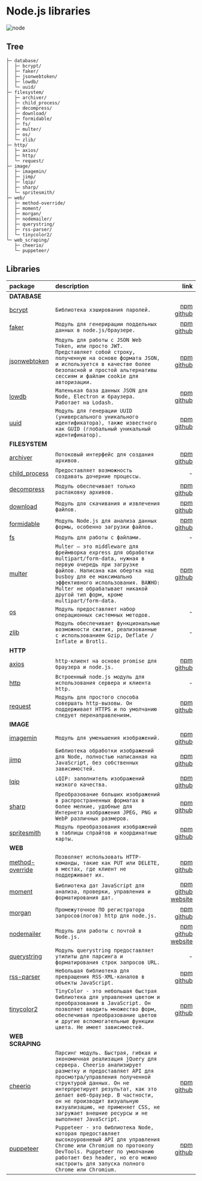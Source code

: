 Node.js libraries
===
![node](https://media.giphy.com/media/kdFc8fubgS31b8DsVu/giphy.gif)

Tree
---
    ├─ database/
    │  ├─ bcrypt/
    │  ├─ faker/
    │  ├─ jsonwebtoken/
    │  ├─ lowdb/
    │  └─ uuid/
    ├─ filesystem/
    │  ├─ archiver/
    │  ├─ child_process/
    │  ├─ decompress/
    │  ├─ download/
    │  ├─ formidable/
    │  ├─ fs/
    │  ├─ multer/
    │  ├─ os/
    │  └─ zlib/
    ├─ http/
    │  ├─ axios/
    │  ├─ http/
    │  └─ request/
    ├─ image/
    │  ├─ imagemin/
    │  ├─ jimp/
    │  ├─ lqip/
    │  ├─ sharp/
    │  └─ spritesmith/
    ├─ web/
    │  ├─ method-override/
    │  ├─ moment/
    │  ├─ morgan/
    │  ├─ nodemailer/
    │  ├─ querystring/
    │  ├─ rss-parser/
    │  └─ tinycolor2/
    └─ web_scraping/
       ├─ cheerio/
       └─ puppeteer/

Libraries
---
package                                   | description | link
:-----------------------------------------|:------------|---:
**DATABASE**                              |
[bcrypt](database/bcrypt)                 | `Библиотека хэширования паролей.` | [npm](https://www.npmjs.com/package/bcrypt) [github](https://github.com/kelektiv/node.bcrypt.js)
[faker](database/faker)                   | `Модуль для генерирации поддельных данных в node.js/браузере.` | [npm](https://www.npmjs.com/package/faker) [github](https://github.com/Marak/Faker.js)
[jsonwebtoken](database/jsonwebtoken)     | `Модуль для работы с JSON Web Token, или просто JWT. Представляет собой строку, полученную на основе формата JSON, и используется в качестве более безопасной и простой альтернативы сессиям и файлам cookie для авторизации.` | [npm](https://www.npmjs.com/package/jsonwebtoken) [github](https://github.com/auth0/node-jsonwebtoken)
[lowdb](database/lowdb)                   | `Маленькая база данных JSON для Node, Electron и браузера. Работает на Lodash.` | [npm](https://www.npmjs.com/package/lowdb) [github](https://github.com/typicode/lowdb)
[uuid](database/uuid)                     | `Модуль для генерации UUID (универсального уникального идентификатора), также известного как GUID (глобальный уникальный идентификатор).` | [npm](https://www.npmjs.com/package/uuid) [github](https://github.com/uuidjs/uuid)
**FILESYSTEM**                            |
[archiver](filesystem/archiver)           | `Потоковый интерфейс для создания архивов.` | [npm](https://www.npmjs.com/package/archiver) [github](https://github.com/archiverjs/node-archiver)
[child_process](filesystem/child_process) | `Предоставляет возможность создавать дочерние процессы.` | -
[decompress](filesystem/decompress)       | `Модуль обеспечивает только распаковку архивов.` | [npm](https://www.npmjs.com/package/decompress) [github](https://github.com/kevva/decompress)
[download](filesystem/download)           | `Модуль для скачивания и извлечения файлов.` | [npm](https://www.npmjs.com/package/download) [github](https://github.com/kevva/download)
[formidable](filesystem/formidable)       | `Модуль Node.js для анализа данных формы, особенно загрузки файлов.` | [npm](https://www.npmjs.com/package/formidable) [github](https://github.com/node-formidable/formidable)
[fs](filesystem/fs)                       | `Модуль для работы с файлами.` | -
[multer](filesystem/multer)               | `Multer — это middleware для фреймворка express для обработки multipart/form-data, нужная в первую очередь при загрузке файлов. Написана как обертка над busboy для ее максимально эффективного использования. ВАЖНО: Multer не обрабатывает никакой другой тип форм, кроме multipart/form-data.` | [npm](https://www.npmjs.com/package/multer) [github](https://github.com/expressjs/multer)
[os](filesystem/os)                       | `Модуль предоставляет набор операционных системных методов.` | -
[zlib](filesystem/zlib)                   | `Модуль обеспечивает функциональные возможности сжатия, реализованные с использованием Gzip, Deflate / Inflate и Brotli.` | -
**HTTP**                                  | 
[axios](http/axios)                 | `http-клиент на основе promise для браузера и node.js.` | [npm](https://www.npmjs.com/package/axios) [github](https://github.com/axios/axios)
[http](http/http)                   | `Встроенный node.js модуль для использования сервера и клиента http.` | -
[request](http/request)             | `Модуль для простого способа совершать http-вызовы. Он поддерживает HTTPS и по умолчанию следует перенаправлениям.` | [npm](https://www.npmjs.com/package/request) [github](https://github.com/request/request)
**IMAGE**                                 |
[imagemin](image/imagemin)                | `Модуль для уменьшения изображений.` | [npm](https://www.npmjs.com/package/imagemin) [github](https://github.com/imagemin/imagemin)
[jimp](image/jimp)                        | `Библиотека обработки изображений для Node, полностью написанная на JavaScript, без собственных зависимостей.` | [npm](https://www.npmjs.com/package/jimp) [github](https://github.com/oliver-moran/jimp)
[lqip](image/lqip)                        | `LQIP: заполнитель изображений низкого качества.` | [npm](https://www.npmjs.com/package/lqip) [github](https://github.com/zouhir/lqip)
[sharp](image/sharp)                      | `Преобразование больших изображений в распространенных форматах в более мелкие, удобные для Интернета изображения JPEG, PNG и WebP различных размеров.` | [npm](https://www.npmjs.com/package/sharp) [github](https://github.com/lovell/sharp)
[spritesmith](image/spritesmith)          | `Модуль преобразования изображений в таблицы спрайтов и координатные карты.` | [npm](https://www.npmjs.com/package/spritesmith) [github](https://github.com/twolfson/spritesmith)
**WEB**                                   |
[method-override](web/method-override)    | `Позволяет использовать HTTP-команды, такие как PUT или DELETE, в местах, где клиент не поддерживает их.` | [npm](https://www.npmjs.com/package/method-override) [github](https://github.com/expressjs/method-override)
[moment](web/moment)                      | `Библиотека дат JavaScript для анализа, проверки, управления и форматирования дат.` | [npm](https://www.npmjs.com/package/moment) [github](https://github.com/moment/moment) [website](https://momentjs.com/)
[morgan](web/morgan)                      | `Промежуточное ПО регистратора запросов(логов) http для node.js.` | [npm](https://www.npmjs.com/package/morgan) [github](https://github.com/expressjs/morgan)
[nodemailer](web/nodemailer)              | `Модуль для работы с почтой в Node.js.` | [npm](https://www.npmjs.com/package/nodemailer) [github](https://github.com/nodemailer/nodemailer) [website](https://nodemailer.com/)
[querystring](web/querystring)            | `Модуль querystring предоставляет утилиты для парсинга и форматирования строк запросов URL. ` | -
[rss-parser](web/rss-parser)              | `Небольшая библиотека для превращения RSS-XML-каналов в объекты JavaScript.` | [npm](https://www.npmjs.com/package/rss-parser) [github](https://github.com/rbren/rss-parser)
[tinycolor2](web/tinycolor2)              | `TinyColor - это небольшая быстрая библиотека для управления цветом и преобразования в JavaScript. Он позволяет вводить множество форм, обеспечивая преобразование цветов и другие вспомогательные функции цвета. Не имеет зависимостей.` | [npm](https://www.npmjs.com/package/tinycolor2) [github](https://github.com/bgrins/TinyColor)
**WEB SCRAPING**                          |
[cheerio](web_scraping/cheerio)           | `Парсинг модуль. Быстрая, гибкая и экономичная реализация jQuery для сервера. Cheerio анализирует разметку и предоставляет API для просмотра/управления полученной структурой данных. Он не интерпретирует результат, как это делает веб-браузер. В частности, он не производит визуальную визуализацию, не применяет CSS, не загружает внешние ресурсы и не выполняет JavaScript.` | [npm](https://www.npmjs.com/package/cheerio) [github](https://github.com/cheeriojs/cheerio)
[puppeteer](web_scraping/puppeteer)       | `Puppeteer - это библиотека Node, которая предоставляет высокоуровневый API для управления Chrome или Chromium по протоколу DevTools. Puppeteer по умолчанию работает без header, но его можно настроить для запуска полного Chrome или Chromium.` | [npm](https://www.npmjs.com/package/puppeteer) [github](https://github.com/puppeteer/puppeteer)


